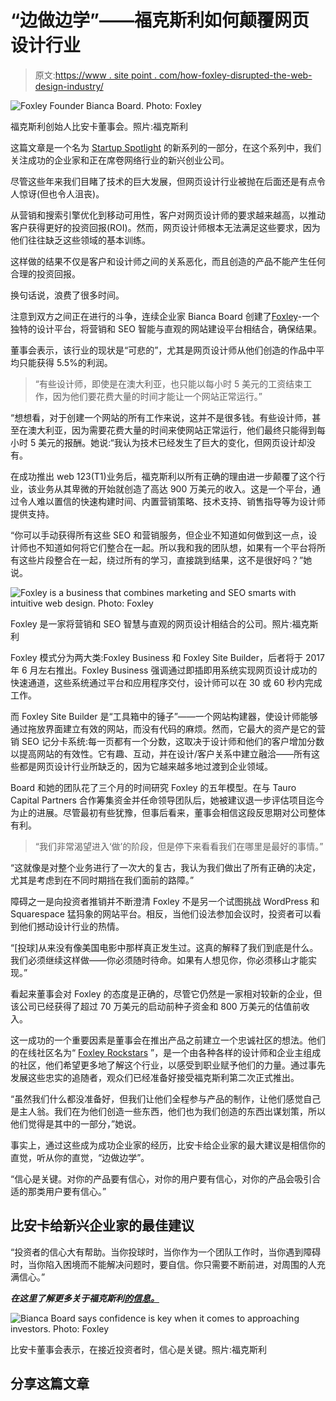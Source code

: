 # “边做边学”——福克斯利如何颠覆网页设计行业

> 原文:[https://www . site point . com/how-foxley-disrupted-the-web-design-industry/](https://www.sitepoint.com/how-foxley-disrupted-the-web-design-industry/)

![Foxley Founder Bianca Board. Photo: Foxley](../Images/51e0fb6d86f385744be16e22a6929e4f.png)

福克斯利创始人比安卡董事会。照片:福克斯利

这篇文章是一个名为 [Startup Spotlight](https://www.sitepoint.com/startup-website-examples/) 的新系列的一部分，在这个系列中，我们关注成功的企业家和正在席卷网络行业的新兴创业公司。

尽管这些年来我们目睹了技术的巨大发展，但网页设计行业被抛在后面还是有点令人惊讶(但也令人沮丧)。

从营销和搜索引擎优化到移动可用性，客户对网页设计师的要求越来越高，以推动客户获得更好的投资回报(ROI)。然而，网页设计师根本无法满足这些要求，因为他们往往缺乏这些领域的基本训练。

这样做的结果不仅是客户和设计师之间的关系恶化，而且创造的产品不能产生任何合理的投资回报。

换句话说，浪费了很多时间。

注意到双方之间正在进行的斗争，连续企业家 Bianca Board 创建了[Foxley](http://foxley.com/)-一个独特的设计平台，将营销和 SEO 智能与直观的网站建设平台相结合，确保结果。

董事会表示，该行业的现状是“可悲的”，尤其是网页设计师从他们创造的作品中平均只能获得 5.5%的利润。

> “有些设计师，即使是在澳大利亚，也只能以每小时 5 美元的工资结束工作，因为他们要花费大量的时间才能让一个网站正常运行。”

“想想看，对于创建一个网站的所有工作来说，这并不是很多钱。有些设计师，甚至在澳大利亚，因为需要花费大量的时间来使网站正常运行，他们最终只能得到每小时 5 美元的报酬。她说:“我认为技术已经发生了巨大的变化，但网页设计却没有。

在成功推出 web 123(T1)业务后，福克斯利以所有正确的理由进一步颠覆了这个行业，该业务从其卑微的开始就创造了高达 900 万美元的收入。这是一个平台，通过令人难以置信的快速构建时间、内置营销策略、技术支持、销售指导等为设计师提供支持。

“你可以手动获得所有这些 SEO 和营销服务，但企业不知道如何做到这一点，设计师也不知道如何将它们整合在一起。所以我和我的团队想，如果有一个平台将所有这些片段整合在一起，绕过所有的学习，直接跳到结果，这不是很好吗？”她说。

![Foxley is a business that combines marketing and SEO smarts with intuitive web design. Photo: Foxley](../Images/fab375c3426626eb4c4a030d1051706f.png)

Foxley 是一家将营销和 SEO 智慧与直观的网页设计相结合的公司。照片:福克斯利

Foxley 模式分为两大类:Foxley Business 和 Foxley Site Builder，后者将于 2017 年 6 月左右推出。Foxley Business 强调通过即插即用系统实现网页设计成功的快速通道，这些系统通过平台和应用程序交付，设计师可以在 30 或 60 秒内完成工作。

而 Foxley Site Builder 是“工具箱中的锤子”——一个网站构建器，使设计师能够通过拖放界面建立有效的网站，而没有代码的麻烦。然而，它最大的资产是它的营销 SEO 记分卡系统:每一页都有一个分数，这取决于设计师和他们的客户增加分数以提高网站的有效性。它有趣、互动，并在设计/客户关系中建立融洽——所有这些都是网页设计行业所缺乏的，因为它越来越多地过渡到企业领域。

Board 和她的团队花了三个月的时间研究 Foxley 的五年模型。在与 Tauro Capital Partners 合作筹集资金并任命领导团队后，她被建议退一步评估项目迄今为止的进展。尽管最初有些犹豫，但事后看来，董事会相信这段反思期对公司整体有利。

> “我们非常渴望进入‘做’的阶段，但是停下来看看我们在哪里是最好的事情。”

“这就像是对整个业务进行了一次大的复古，我认为我们做出了所有正确的决定，尤其是考虑到在不同时期挡在我们面前的路障。”

障碍之一是向投资者推销并不断澄清 Foxley 不是另一个试图挑战 WordPress 和 Squarespace 猛犸象的网站平台。相反，当他们设法参加会议时，投资者可以看到他们撼动设计行业的热情。

“[投球]从来没有像美国电影中那样真正发生过。这真的解释了我们到底是什么。我们必须继续这样做——你必须随时待命。如果有人想见你，你必须移山才能实现。”

看起来董事会对 Foxley 的态度是正确的，尽管它仍然是一家相对较新的企业，但该公司已经获得了超过 70 万美元的启动前种子资金和 800 万美元的估值前收入。

这一成功的一个重要因素是董事会在推出产品之前建立一个忠诚社区的想法。他们的在线社区名为“ [Foxley Rockstars](https://www.facebook.com/groups/FoxleyRockstars/) ”，是一个由各种各样的设计师和企业主组成的社区，他们希望更多地了解这个行业，以感受到职业赋予他们的力量。通过事先发展这些忠实的追随者，观众们已经准备好接受福克斯利第二次正式推出。

“虽然我们什么都没准备好，但我们让他们全程参与产品的制作，让他们感觉自己是主人翁。我们在为他们创造一些东西，他们也为我们创造的东西出谋划策，所以他们觉得是其中的一部分，”她说。

事实上，通过这些成为成功企业家的经历，比安卡给企业家的最大建议是相信你的直觉，听从你的直觉，“边做边学”。

“信心是关键。对你的产品要有信心，对你的用户要有信心，对你的产品会吸引合适的那类用户要有信心。”

## 比安卡给新兴企业家的最佳建议

“投资者的信心大有帮助。当你投球时，当你作为一个团队工作时，当你遇到障碍时，当你陷入困境而不能解决问题时，要自信。你只需要不断前进，对周围的人充满信心。”

***在这里了解更多关于福克斯利[的信息。](http://foxley.com/)***

![Bianca Board says confidence is key when it comes to approaching investors. Photo: Foxley](../Images/4ff0eb38620e9bab2ef9a282b8b4acc4.png)

比安卡董事会表示，在接近投资者时，信心是关键。照片:福克斯利

## 分享这篇文章